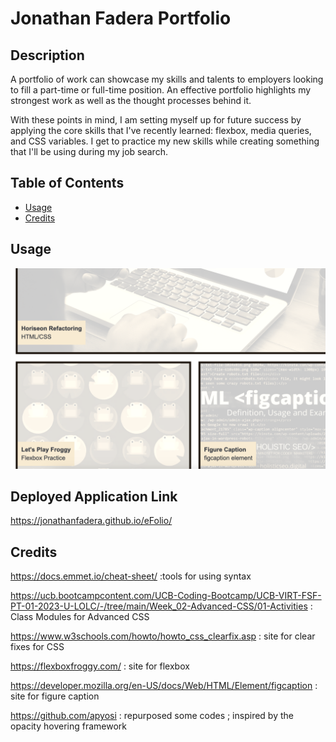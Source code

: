 # Jonathan Fadera Portfolio

## Description

A portfolio of work can showcase my skills and talents to employers looking to fill a part-time or full-time position. An effective portfolio highlights my strongest work as well as the thought processes behind it.

With these points in mind, I am setting myself up for future success by applying the core skills that I've recently learned: flexbox, media queries, and CSS variables. I get to practice my new skills while creating something that I'll be using during my job search. 

## Table of Contents

- [Usage](#usage)
- [Credits](#credits)

## Usage

![alt text](assets/images/Screenshot-new.png)

## Deployed Application Link

https://jonathanfadera.github.io/eFolio/

## Credits

https://docs.emmet.io/cheat-sheet/ :tools for using syntax

https://ucb.bootcampcontent.com/UCB-Coding-Bootcamp/UCB-VIRT-FSF-PT-01-2023-U-LOLC/-/tree/main/Week_02-Advanced-CSS/01-Activities : Class Modules for Advanced CSS

https://www.w3schools.com/howto/howto_css_clearfix.asp : site for clear fixes for CSS

https://flexboxfroggy.com/ :  site for flexbox

https://developer.mozilla.org/en-US/docs/Web/HTML/Element/figcaption : site for figure caption

https://github.com/apyosi : repurposed some codes ; inspired by the opacity hovering framework